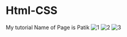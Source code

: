 # Html-CSS
My tutorial
Name of Page is Patik
![1](https://user-images.githubusercontent.com/76492997/166910557-4a6d5619-7822-41b9-8328-bc7e16d6051d.PNG)
![2](https://user-images.githubusercontent.com/76492997/166910573-c2a2054f-0977-43da-9514-80edc4a094c5.PNG)
![3](https://user-images.githubusercontent.com/76492997/166910578-697ec5e2-e2bf-4b5b-a567-a43ee5029c0d.PNG)
